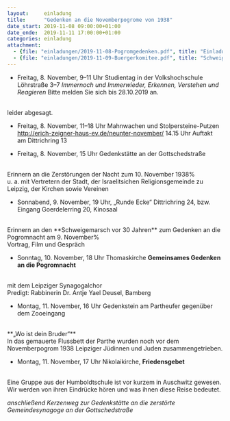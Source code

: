 ```yaml
---
layout:     einladung
title:      "Gedenken an die Novemberpogrome von 1938"
date_start: 2019-11-08 09:00:00+01:00
date_ende:  2019-11-11 17:00:00+01:00
categories: einladung
attachment:
  - {file: "einladungen/2019-11-08-Pogromgedenken.pdf", title: "Einladungen zum Gedenken an die Novemberpogrome"}
  - {file: "einladungen/2019-11-09-Buergerkomitee.pdf", title: "Schweigemarsch vor 30 Jahren"}
---
```


* Freitag, 8. November, 9–11 Uhr
Studientag in der Volkshochschule
Löhrstraße 3–7 *Immernoch und Immerwieder, Erkennen, Verstehen und Reagieren*
Bitte melden Sie sich bis 28.10.2019 an.
<br/>
leider abgesagt.

* Freitag, 8. November, 11–18 Uhr
Mahnwachen und Stolpersteine-Putzen
http://erich-zeigner-haus-ev.de/neunter-november/
14.15 Uhr Auftakt am Dittrichring 13

* Freitag, 8. November, 15 Uhr
Gedenkstätte
an der Gottschedstraße
<br/>
Erinnern an die Zerstörungen
der Nacht zum 10. November 1938%
<br/>
u. a. mit Vertretern der Stadt, der Israelitsichen Religionsgemeinde zu Leipzig, der Kirchen sowie Vereinen

* Sonnabend, 9. November, 19 Uhr,
„Runde Ecke“
Dittrichring 24, bzw. Eingang Goerdelerring 20, Kinosaal
<br/>
Erinnern an den
**Schweigemarsch vor 30 Jahren**
zum Gedenken an die Pogromnacht am 9. November%
<br/>
Vortrag, Film und Gespräch

* Sonntag, 10. November, 18 Uhr
Thomaskirche
**Gemeinsames Gedenken an die Pogromnacht**
<br/>
mit dem Leipziger Synagogalchor
<br/>
Predigt:
Rabbinerin Dr. Antje Yael Deusel, Bamberg

* Montag, 11. November, 16 Uhr
Gedenkstein am Partheufer
gegenüber dem Zooeingang
<br/>
**„Wo ist dein Bruder“**
<br/>
In das gemauerte Flussbett der Parthe wurden noch vor dem Novemberpogrom 1938 Leipziger Jüdinnen und Juden zusammengetrieben.

* Montag, 11. November, 17 Uhr
Nikolaikirche,
**Friedensgebet**
<br/>
Eine Gruppe aus der Humboldtschule
ist vor kurzem in Auschwitz gewesen.
Wir werden von ihren Eindrücke hören
und was ihnen diese Reise bedeutet.

*anschließend
Kerzenweg
zur
Gedenkstätte
an die
zerstörte Gemeindesynagoge
an der Gottschedstraße*
